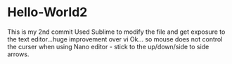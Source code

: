 # Hello-World2
This is my 2nd commit
Used Sublime to modify the file and get exposure to the text editor...huge improvement over vi
Ok... so mouse does not control the curser when using Nano editor - stick to the up/down/side to side arrows. 
